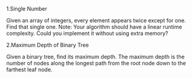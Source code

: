 1.Single Number

Given an array of integers, every element appears twice except for one. Find that single one.
Note:
Your algorithm should have a linear runtime complexity. Could you implement it without using extra memory?

2.Maximum Depth of Binary Tree

Given a binary tree, find its maximum depth.
The maximum depth is the number of nodes along the longest path from the root node down to the farthest leaf node.